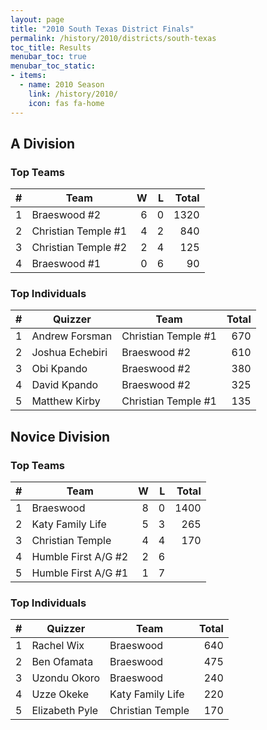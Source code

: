 ```yaml
---
layout: page
title: "2010 South Texas District Finals"
permalink: /history/2010/districts/south-texas
toc_title: Results
menubar_toc: true
menubar_toc_static:
- items:
  - name: 2010 Season
    link: /history/2010/
    icon: fas fa-home
---
```


## A Division

### Top Teams

|    # | Team                |    W |    L | Total |
| ---: | ------------------- | ---: | ---: | ----: |
|    1 | Braeswood #2        |    6 |    0 |  1320 |
|    2 | Christian Temple #1 |    4 |    2 |   840 |
|    3 | Christian Temple #2 |    2 |    4 |   125 |
|    4 | Braeswood #1        |    0 |    6 |    90 |

### Top Individuals

|    # | Quizzer         | Team                | Total |
| ---: | --------------- | ------------------- | ----: |
|    1 | Andrew Forsman  | Christian Temple #1 |   670 |
|    2 | Joshua Echebiri | Braeswood #2        |   610 |
|    3 | Obi Kpando      | Braeswood #2        |   380 |
|    4 | David Kpando    | Braeswood #2        |   325 |
|    5 | Matthew Kirby   | Christian Temple #1 |   135 |

## Novice Division

### Top Teams

|    # | Team                |    W |    L | Total |
| ---: | ------------------- | ---: | ---: | ----: |
|    1 | Braeswood           |    8 |    0 |  1400 |
|    2 | Katy Family Life    |    5 |    3 |   265 |
|    3 | Christian Temple    |    4 |    4 |   170 |
|    4 | Humble First A/G #2 |    2 |    6 |       |
|    5 | Humble First A/G #1 |    1 |    7 |       |

### Top Individuals

|    # | Quizzer        | Team             | Total |
| ---: | -------------- | ---------------- | ----: |
|    1 | Rachel Wix     | Braeswood        |   640 |
|    2 | Ben Ofamata    | Braeswood        |   475 |
|    3 | Uzondu Okoro   | Braeswood        |   240 |
|    4 | Uzze Okeke     | Katy Family Life |   220 |
|    5 | Elizabeth Pyle | Christian Temple |   170 |
